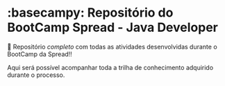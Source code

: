 # :basecampy: Repositório do BootCamp Spread - Java Developer


📕 Repositório *completo* com todas as atividades desenvolvidas durante o BootCamp da Spread!!

Aqui será possível acompanhar toda a trilha de conhecimento adquirido durante o processo.

